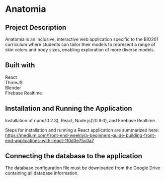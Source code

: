# Anatomia

## Project Description
Anatomia is an inclusive, interactive web application specific to the BIO201 curriculum where students can tailor their models to represent a range of skin colors and body sizes, enabling exploration of more diverse models.

## Built with
React <br>
ThreeJS <br>
Blender <br>
Firebase Realtime

## Installation and Running the Application
Installation of npm(10.2.3), React, Node.js(20.9.0), and Firebase Realtime. 

Steps for installation and running a React application are summarized here:
https://medium.com/front-end-weekly/a-beginners-guide-building-front-end-applications-with-react-1f0d3e75c0a7

## Connecting the database to the application
The database configuration file must be downloaded from the Google Drive containing all database information.
